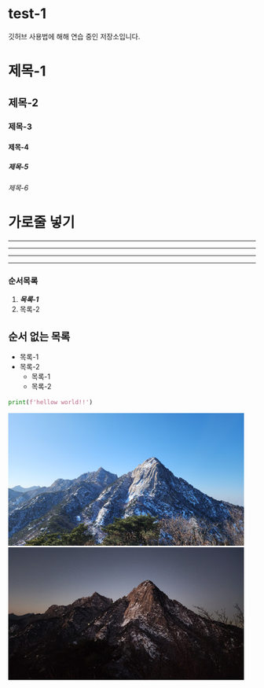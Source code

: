 # test-1

깃허브 사용법에 해해 연습 중인 저장소입니다.

# 제목-1
## 제목-2
### 제목-3
#### 제목-4
##### 제목-5
###### 제목-6

# 가로줄 넣기
---
- - -
*****
* * * 




### 순서목록
1. ___목록-1___
2. 목록-2

## 순서 없는 목록
- 목록-1
- 목록-2
  - 목록-1
  - 목록-2

```python
print(f'hellow world!!')
```
![2022년 12월 18일 북한산](./conv_20221218.jpg)
![2023년 1월 1일 북한산](./conv_20230101.jpg)
